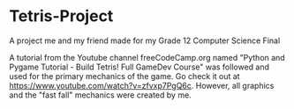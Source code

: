 # Tetris-Project
A project me and my friend made for my Grade 12 Computer Science Final

A tutorial from the Youtube channel freeCodeCamp.org named "Python and Pygame Tutorial - Build Tetris! Full GameDev Course" was followed
and used for the primary mechanics of the game. Go check it out at https://www.youtube.com/watch?v=zfvxp7PgQ6c. However, all graphics and
the "fast fall" mechanics were created by me.
